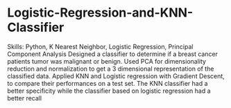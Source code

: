 # Logistic-Regression-and-KNN-Classifier
Skills: Python, K Nearest Neighbor, Logistic Regression, Principal Component Analysis
Designed a classifier to determine if a breast cancer patients tumor was malignant or benign. Used PCA for dimensionality reduction and normalization to get a 3 dimensional representation of the classified data. Applied KNN and Logistic regression with Gradient Descent, to compare their performances on a test set. The KNN classifier had a better specificity while the classifier based on logistic regression had a better recall
